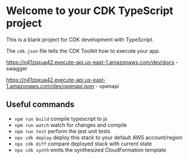 # Welcome to your CDK TypeScript project

This is a blank project for CDK development with TypeScript.

The `cdk.json` file tells the CDK Toolkit how to execute your app.

https://n41zqxua42.execute-api.us-east-1.amazonaws.com/dev/docs - swagger

https://n41zqxua42.execute-api.us-east-1.amazonaws.com/dev/openapi.json - openapi

## Useful commands

* `npm run build`   compile typescript to js
* `npm run watch`   watch for changes and compile
* `npm run test`    perform the jest unit tests
* `npx cdk deploy`  deploy this stack to your default AWS account/region
* `npx cdk diff`    compare deployed stack with current state
* `npx cdk synth`   emits the synthesized CloudFormation template
